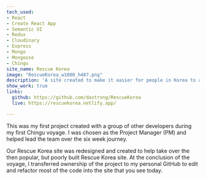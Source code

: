 ```yaml
---
tech_used:
- React
- Create React App
- Semantic UI
- Redux
- Cloudinary
- Express
- Mongo
- Mongoose
- Chingu
site_name: Rescue Korea
image: "RescueKorea_w1000_h487.png"
description: 'A site created to make it easier for people in Korea to adopt animals '
show_work: true
links:
  github: https://github.com/dastrong/RescueKorea
  live: https://rescuekorea.netlify.app/

---
```

This was my first project created with a group of other developers during my first Chingu voyage. I was chosen as the Project Manager (PM) and helped lead the team over the six week journey.

Our Rescue Korea site was redesigned and created to help take over the then popular, but poorly built Rescue Korea site. At the conclusion of the voyage, I transferred ownership of the project to my personal GitHub to edit and refactor most of the code into the site that you see today.
